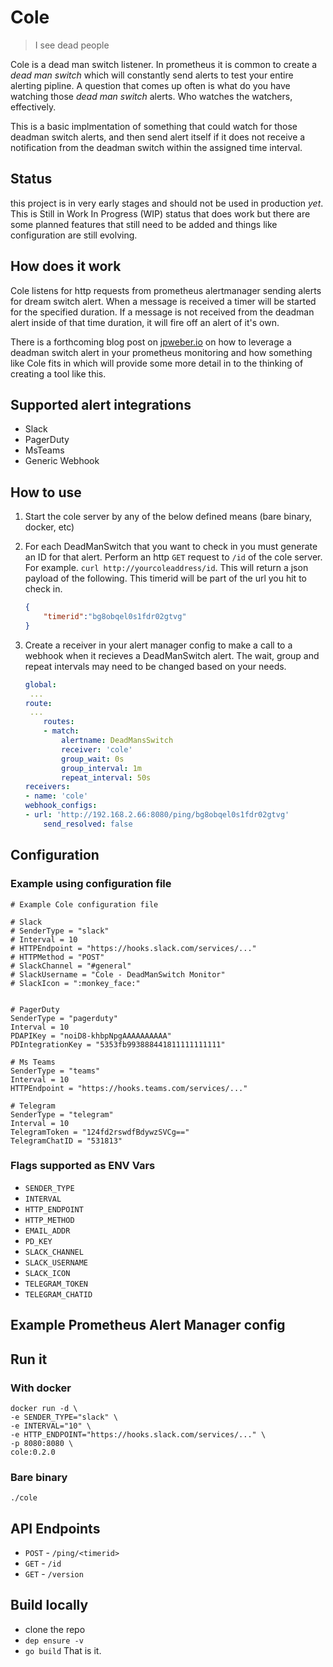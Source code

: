 # Cole 
> I see dead people  

Cole is a dead man switch listener. In prometheus it is common to create a _dead man switch_ which will constantly send alerts to test your entire alerting pipline. A question that comes up often is what do you have watching those _dead man switch_ alerts. Who watches the watchers, effectively.  

This is a basic implmentation of something that could watch for those deadman switch alerts, and then send alert itself if it does not receive a notification from the deadman switch within the assigned time interval.

## Status
this project is in very early stages and should not be used in production _yet_. This is Still in Work In Progress (WIP) status that does work but there are some planned features that still need to be added and things like configuration are still evolving.

## How does it work
Cole listens for http requests from prometheus alertmanager sending alerts for dream switch alert. When a message is received a timer will be started for the specified duration. If a message is not received from the deadman alert inside of that time duration, it will fire off an alert of it's own.

There is a forthcoming blog post on [jpweber.io](http://jpweber.io/blog
) on how to leverage a deadman switch alert in your prometheus monitoring and how something like Cole fits in which will provide some more detail in to the thinking of creating a tool like this.

## Supported alert integrations

* Slack
* PagerDuty
* MsTeams
* Generic Webhook

## How to use

1) Start the cole server by any of the below defined means (bare binary, docker, etc)

2) For each DeadManSwitch that you want to check in you must generate an ID for that alert. Perform an http `GET` request to `/id` of the cole server. For example. `curl http://yourcoleaddress/id`. This will return a json payload of the following. This timerid will be part of the url you hit to check in.

    ``` json
    {
        "timerid":"bg8obqel0s1fdr02gtvg"
    }
    ```

3) Create a receiver in your alert manager config to make a call to a webhook when it recieves a DeadManSwitch alert. The wait, group and repeat intervals may need to be changed based on your needs.

    ``` yaml
    global:
     ...
    route:
     ...
        routes:
        - match:
            alertname: DeadMansSwitch
            receiver: 'cole'
            group_wait: 0s
            group_interval: 1m
            repeat_interval: 50s
    receivers:
    - name: 'cole'
    webhook_configs:
    - url: 'http://192.168.2.66:8080/ping/bg8obqel0s1fdr02gtvg'
        send_resolved: false
    ```


## Configuration

### Example using configuration file

``` 
# Example Cole configuration file

# Slack
# SenderType = "slack"
# Interval = 10
# HTTPEndpoint = "https://hooks.slack.com/services/..."
# HTTPMethod = "POST"
# SlackChannel = "#general"
# SlackUsername = "Cole - DeadManSwitch Monitor"
# SlackIcon = ":monkey_face:"


# PagerDuty
SenderType = "pagerduty"
Interval = 10
PDAPIKey = "noiD8-khbpNpgAAAAAAAAAA"
PDIntegrationKey = "5353fb993888441811111111111"

# Ms Teams
SenderType = "teams"
Interval = 10
HTTPEndpoint = "https://hooks.teams.com/services/..."

# Telegram
SenderType = "telegram"
Interval = 10
TelegramToken = "124fd2rswdfBdywzSVCg=="
TelegramChatID = "531813"
```

### Flags supported as ENV Vars

* `SENDER_TYPE`
* `INTERVAL`
* `HTTP_ENDPOINT`
* `HTTP_METHOD`
* `EMAIL_ADDR`
* `PD_KEY`
* `SLACK_CHANNEL`
* `SLACK_USERNAME`
* `SLACK_ICON`
* `TELEGRAM_TOKEN`
* `TELEGRAM_CHATID`

## Example Prometheus Alert Manager config



## Run it

### With docker

``` shell
docker run -d \
-e SENDER_TYPE="slack" \
-e INTERVAL="10" \
-e HTTP_ENDPOINT="https://hooks.slack.com/services/..." \
-p 8080:8080 \
cole:0.2.0
```

### Bare binary

`./cole`

## API Endpoints

* `POST` - `/ping/<timerid>`
* `GET` - `/id`
* `GET` - `/version`

## Build locally

* clone the repo
* `dep ensure -v`
* `go build`
That is it.
